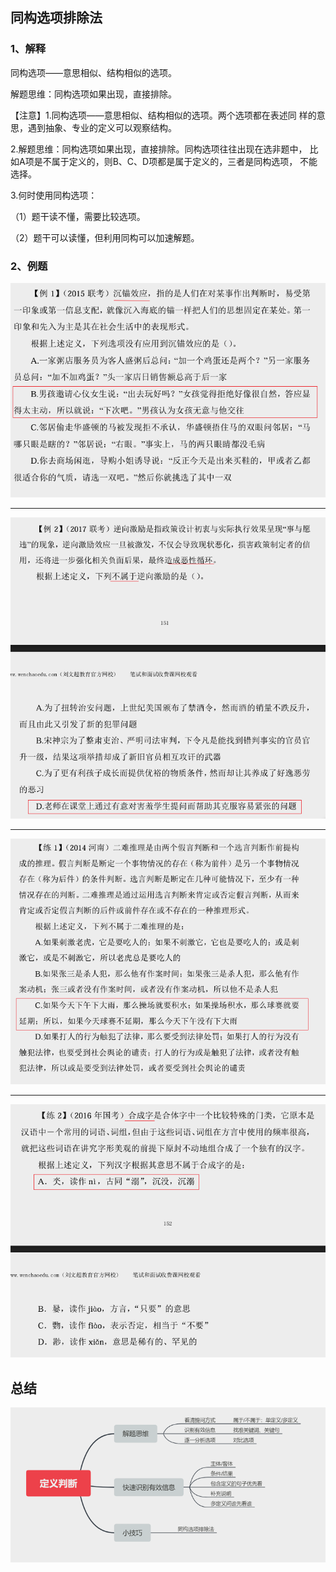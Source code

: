 ## 同构选项排除法

### 1、解释

同构选项——意思相似、结构相似的选项。

解题思维：同构选项如果出现，直接排除。  

【注意】1.同构选项——意思相似、结构相似的选项。两个选项都在表述同 样的意思，遇到抽象、专业的定义可以观察结构。  

2.解题思维：同构选项如果出现，直接排除。同构选项往往出现在选非题中， 比如A项是不属于定义的，则B、C、D项都是属于定义的，三者是同构选项， 不能选择。  

3.何时使用同构选项：  

（1）题干读不懂，需要比较选项。  

（2）题干可以读懂，但利用同构可以加速解题。

### 2、例题

![image-20250310185336387](./assets/image-20250310185336387.png)

---

![image-20250310185502444](./assets/image-20250310185502444.png)

---

![image-20250311111309226](./assets/image-20250311111309226.png)

---

![image-20250311111434770](./assets/image-20250311111434770.png)

## 总结

![image-20250311111449962](./assets/image-20250311111449962.png)